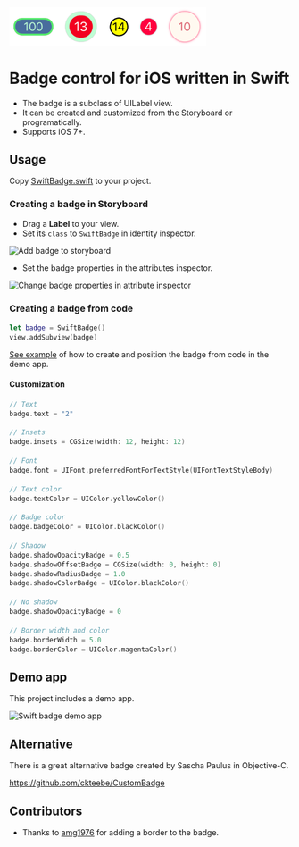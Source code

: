 <img src='graphics/swift_badge_showcase_2.png' width='353' alt='Swift Badge'>

# Badge control for iOS written in Swift

* The badge is a subclass of UILabel view.
* It can be created and customized from the Storyboard or programatically.
* Supports iOS 7+.

## Usage

Copy [SwiftBadge.swift](https://github.com/marketplacer/swift-badge/blob/master/swift-badge/SwiftBadge.swift) to your project.


### Creating a badge in Storyboard

* Drag a **Label** to your view.
* Set its `class` to `SwiftBadge` in identity inspector.

<img src='https://raw.githubusercontent.com/marketplacer/swift-badge/master/graphics/swift_badge_class_name_2.png' width='258' alt='Add badge to storyboard'>

* Set the badge properties in the attributes inspector.

<img src='https://raw.githubusercontent.com/marketplacer/swift-badge/master/graphics/swift_badge_attributes_inspector_2.png' width='374' alt='Change badge properties in attribute inspector'>


### Creating a badge from code

```Swift
let badge = SwiftBadge()
view.addSubview(badge)
```

[See example](swift-badge/ViewControllers/CreateBadgeFromCodeViewController.swift) of how to create and position the badge from code in the demo app.

#### Customization

```Swift
// Text
badge.text = "2"

// Insets
badge.insets = CGSize(width: 12, height: 12)

// Font
badge.font = UIFont.preferredFontForTextStyle(UIFontTextStyleBody)

// Text color
badge.textColor = UIColor.yellowColor()

// Badge color
badge.badgeColor = UIColor.blackColor()

// Shadow
badge.shadowOpacityBadge = 0.5
badge.shadowOffsetBadge = CGSize(width: 0, height: 0)
badge.shadowRadiusBadge = 1.0
badge.shadowColorBadge = UIColor.blackColor()

// No shadow
badge.shadowOpacityBadge = 0

// Border width and color
badge.borderWidth = 5.0
badge.borderColor = UIColor.magentaColor()
```

## Demo app

This project includes a demo app.

<img src='https://raw.githubusercontent.com/marketplacer/swift-badge/master/graphics/swift_badge_demo_app.png' width='414' alt='Swift badge demo app'>


## Alternative

There is a great alternative badge created by Sascha Paulus in Objective-C.

https://github.com/ckteebe/CustomBadge

## Contributors

* Thanks to [amg1976](https://github.com/amg1976) for adding a border to the badge.
